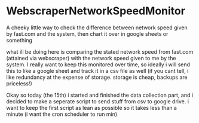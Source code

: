 # WebscraperNetworkSpeedMonitor
A cheeky little way to check the difference between network speed given by fast.com and the system, then chart it over in google sheets or something


what ill be doing here is comparing the stated network speed from fast.com (attained via webscraper) with the network speed given to me by the system. I really want to keep this monitored over time, so ideally i will send this to like a google sheet and track it in a csv file as well (if you cant tell, i like redundancy at the expense of storage. storage is cheap, backups are priceless!)

Okay so today (the 15th) i started and finished the data collection part, and i decided to make a seperate script to send stuff from csv to google drive. i want to keep the first script as lean as possible so it takes less than a minute (i want the cron scheduler to run min)